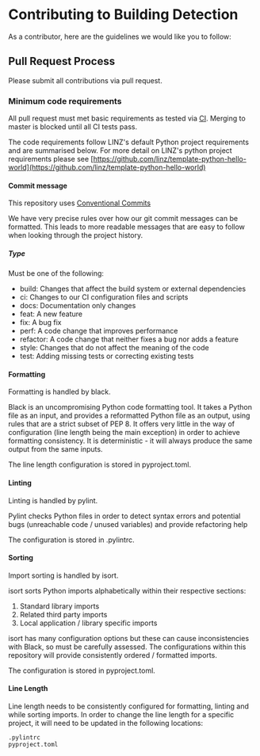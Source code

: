 # Contributing to Building Detection
As a contributor, here are the guidelines we would like you to follow:


## Pull Request Process
Please submit all contributions via pull request. 


### Minimum code requirements 
All pull request must met basic requirements as tested via [CI](https://github.com/linz/building-detection/blob/master/.github/workflows/ci.yml).
Merging to master is blocked until all CI tests pass.

The code requirements follow LINZ's default Python project requirements and are summarised below. For more detail on LINZ's python project 
requirements please see [https://github.com/linz/template-python-hello-world](https://github.com/linz/template-python-hello-world)


#### Commit message
This repository uses [Conventional Commits](https://www.conventionalcommits.org/)

We have very precise rules over how our git commit messages can be formatted. This leads to more readable messages that
are easy to follow when looking through the project history.

##### Type
Must be one of the following:

- build: Changes that affect the build system or external dependencies
- ci: Changes to our CI configuration files and scripts
- docs: Documentation only changes
- feat: A new feature
- fix: A bug fix
- perf: A code change that improves performance
- refactor: A code change that neither fixes a bug nor adds a feature
- style: Changes that do not affect the meaning of the code
- test: Adding missing tests or correcting existing tests

#### Formatting 
Formatting is handled by black.

Black is an uncompromising Python code formatting tool. It takes a Python file as an input, and provides a reformatted 
Python file as an output, using rules that are a strict subset of PEP 8. It offers very little in the way of 
configuration (line length being the main exception) in order to achieve formatting consistency. 
It is deterministic - it will always produce the same output from the same inputs.

The line length configuration is stored in pyproject.toml.
 

#### Linting
Linting is handled by pylint.

Pylint checks Python files in order to detect syntax errors and potential bugs (unreachable code / unused variables)
and provide refactoring help

The configuration is stored in .pylintrc.

#### Sorting
Import sorting is handled by isort.

isort sorts Python imports alphabetically within their respective sections:

1. Standard library imports
2. Related third party imports
3. Local application / library specific imports

isort has many configuration options but these can cause inconsistencies with Black, so must be carefully assessed. 
The configurations within this repository will provide consistently ordered / formatted imports.

The configuration is stored in pyproject.toml.

#### Line Length
Line length needs to be consistently configured for formatting, linting and while sorting imports. In order to change
the line length for a specific project, it will need to be updated in the following locations:

    .pylintrc
    pyproject.toml
